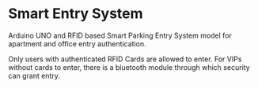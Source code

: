 # Smart Entry System
Arduino UNO and RFID based Smart Parking Entry System model for apartment and office entry authentication.

Only users with authenticated RFID Cards are allowed to enter.
For VIPs without cards to enter, there is a bluetooth module through which security can grant entry.

